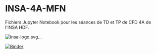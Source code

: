 # INSA-4A-MFN

Fichiers Jupyter Notebook pour les séances de TD et TP de CFD 4A de l'INSA HDF. 

![insa-logo.svg…](https://www.insa-hautsdefrance.fr/sites/default/files/media/2022-01/insa-logo.svg)

[![Binder](https://mybinder.org/badge_logo.svg)](https://mybinder.org/v2/gh/fbob/INSA-4A-MFN/master)
